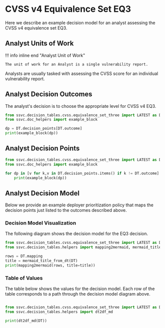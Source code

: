 # CVSS v4 Equivalence Set EQ3

Here we describe an example decision model for an analyst assessing the CVSS v4
equivalence set EQ3. 

## Analyst Units of Work

!!! info inline end "Analyst Unit of Work"

    The unit of work for an Analyst is a single vulnerability report.

Analysts are usually tasked with assessing the CVSS score for an individual
vulnerability report. 

## Analyst Decision Outcomes
    
The analyst's decision is to choose the appropriate level for CVSS v4 EQ3.

```python exec="true" idprefix=""
from ssvc.decision_tables.cvss.equivalence_set_three import LATEST as DT
from ssvc.doc_helpers import example_block

dp = DT.decision_points[DT.outcome]
print(example_block(dp))
```

## Analyst Decision Points

```python exec="true" idprefix=""
from ssvc.decision_tables.cvss.equivalence_set_three import LATEST as DT
from ssvc.doc_helpers import example_block

for dp in [v for k,v in DT.decision_points.items() if k != DT.outcome]:
    print(example_block(dp))
```

## Analyst Decision Model

Below we provide an example deployer prioritization policy that maps the decision points just listed to the outcomes described above.

### Decision Model Visualization

The following diagram shows the decision model for the EQ3 decision.

```python exec="true" idprefix=""
from ssvc.decision_tables.cvss.equivalence_set_three import LATEST as DT
from ssvc.decision_tables.helpers import mapping2mermaid, mermaid_title_from_dt

rows = DT.mapping
title = mermaid_title_from_dt(DT)
print(mapping2mermaid(rows, title=title))
```

### Table of Values

The table below shows the values for the decision model.
Each row of the table corresponds to a path through the decision model diagram above.


```python exec="true" idprefix=""

from ssvc.decision_tables.cvss.equivalence_set_three import LATEST as DT
from ssvc.decision_tables.helpers import dt2df_md

print(dt2df_md(DT))
```
